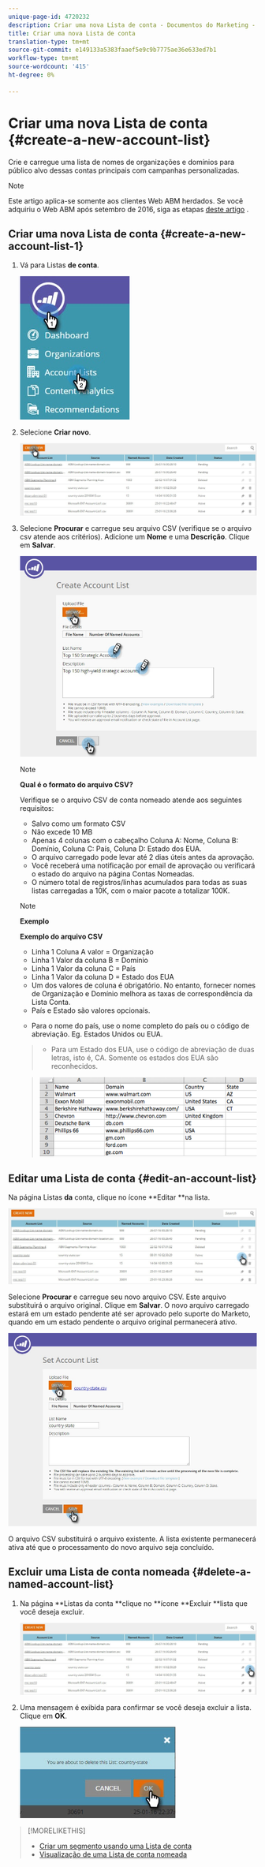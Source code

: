 ```yaml
---
unique-page-id: 4720232
description: Criar uma nova Lista de conta - Documentos do Marketing - Documentação do produto
title: Criar uma nova Lista de conta
translation-type: tm+mt
source-git-commit: e149133a5383faaef5e9c9b7775ae36e633ed7b1
workflow-type: tm+mt
source-wordcount: '415'
ht-degree: 0%

---
```



# Criar uma nova Lista de conta {#create-a-new-account-list}

Crie e carregue uma lista de nomes de organizações e domínios para público alvo dessas contas principais com campanhas personalizadas.

>[!NOTE]
>
>Este artigo aplica-se somente aos clientes Web ABM herdados. Se você adquiriu o Web ABM após setembro de 2016, siga as etapas [deste artigo](http://docs.marketo.com/display/DOCS/Account+Lists#AccountLists-CreateaNewAccountList) .

## Criar uma nova Lista de conta {#create-a-new-account-list-1}

1. Vá para Listas **de conta**.

   ![](assets/dropdown-account-lists-hand.jpg)

1. Selecione **Criar novo**.

   ![](assets/create-new-account-list-hand.jpg)

1. Selecione **Procurar** e carregue seu arquivo CSV (verifique se o arquivo csv atende aos critérios). Adicione um **Nome** e uma **Descrição**. Clique em **Salvar**.

   ![](assets/create-account-list-hands.jpg)

   >[!NOTE]
   >
   >**Qual é o formato do arquivo CSV?**
   >
   >
   >Verifique se o arquivo CSV de conta nomeado atende aos seguintes requisitos:
   >
   >* Salvo como um formato CSV
   >* Não excede 10 MB
   >* Apenas 4 colunas com o cabeçalho Coluna A: Nome, Coluna B: Domínio, Coluna C: País, Coluna D: Estado dos EUA.
   >* O arquivo carregado pode levar até 2 dias úteis antes da aprovação.
   >* Você receberá uma notificação por email de aprovação ou verificará o estado do arquivo na página Contas Nomeadas.
   >* O número total de registros/linhas acumulados para todas as suas listas carregadas a 10K, com o maior pacote a totalizar 100K.


   >[!NOTE]
   >
   >**Exemplo**
   >
   >**Exemplo do arquivo CSV**
   >
   >* Linha 1 Coluna A valor = Organização
   >* Linha 1 Valor da coluna B = Domínio
   >* Linha 1 Valor da coluna C = País
   >* Linha 1 Valor da coluna D = Estado dos EUA
   >* Um dos valores de coluna é obrigatório. No entanto, fornecer nomes de Organização e Domínio melhora as taxas de correspondência da Lista Conta.
   >* País e Estado são valores opcionais.

      >
      >  
   * Para o nome do país, use o nome completo do país ou o código de abreviação. Eg. Estados Unidos ou EUA.
   >  * Para um Estado dos EUA, use o código de abreviação de duas letras, isto é, CA. Somente os estados dos EUA são reconhecidos.

   >    
   >![](assets/image2015-2-25-12-3a19-3a10.png)

## Editar uma Lista de conta {#edit-an-account-list}

Na página Listas **da** conta, clique no ícone **Editar **na lista.

![](assets/create-new-account-list-edit.jpg)

Selecione **Procurar** e carregue seu novo arquivo CSV. Este arquivo substituirá o arquivo original. Clique em **Salvar**. O novo arquivo carregado estará em um estado pendente até ser aprovado pelo suporte do Marketo, quando em um estado pendente o arquivo original permanecerá ativo.

![](assets/set-account-list-edit-hands.jpg)

O arquivo CSV substituirá o arquivo existente. A lista existente permanecerá ativa até que o processamento do novo arquivo seja concluído.

## Excluir uma Lista de conta nomeada {#delete-a-named-account-list}

1. Na página **Listas da conta **clique no **ícone **Excluir **lista que você deseja excluir.

   ![](assets/create-new-account-list-delete.jpg)

1. Uma mensagem é exibida para confirmar se você deseja excluir a lista. Clique em **OK**.

   ![](assets/delete-notification-hand.jpg)

>[!MORELIKETHIS]
>
>* [Criar um segmento usando uma Lista de conta](create-a-segment-using-an-account-list.md)
>* [Visualização de uma Lista de conta nomeada](http://docs.marketo.com/pages/viewpage.action?pageid=4720244)

